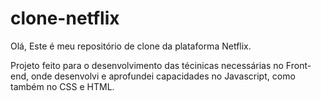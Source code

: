 # clone-netflix
Olá, Este é meu repositório de clone da plataforma Netflix.

Projeto feito para o desenvolvimento das técinicas necessárias no Front-end, 
onde desenvolvi e aprofundei capacidades no Javascript, como também no CSS e HTML.
